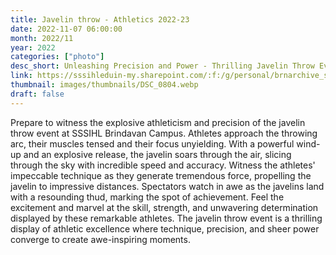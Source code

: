 ```yaml
---
title: Javelin throw - Athletics 2022-23
date: 2022-11-07 06:00:00
month: 2022/11
year: 2022
categories: ["photo"]
desc_short: Unleashing Precision and Power - Thrilling Javelin Throw Event at SSSIHL Brindavan Campus - Technique, Distance, and Athletic Excellence
link: https://sssihleduin-my.sharepoint.com/:f:/g/personal/brnarchive_sssihl_edu_in/EuxwcnIYlc5DizNztRoJ-N4BvtV4pnBxcln8ugI-Kw6A1w?e=X2WL8w
thumbnail: images/thumbnails/DSC_0804.webp
draft: false
---
```


Prepare to witness the explosive athleticism and precision of the javelin throw event at SSSIHL Brindavan Campus. Athletes approach the throwing arc, their muscles tensed and their focus unyielding. With a powerful wind-up and an explosive release, the javelin soars through the air, slicing through the sky with incredible speed and accuracy. Witness the athletes' impeccable technique as they generate tremendous force, propelling the javelin to impressive distances. Spectators watch in awe as the javelins land with a resounding thud, marking the spot of achievement. Feel the excitement and marvel at the skill, strength, and unwavering determination displayed by these remarkable athletes. The javelin throw event is a thrilling display of athletic excellence where technique, precision, and sheer power converge to create awe-inspiring moments.
